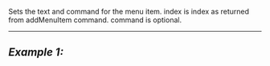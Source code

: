 Sets the text and command for the menu item. index is index as returned from addMenuItem command. command is optional.


---
*Example 1:*
-